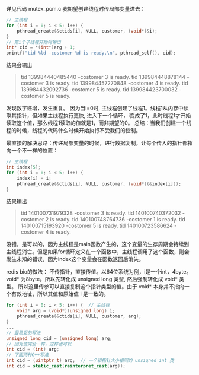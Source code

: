 详见代码 mutex_pcm.c
我期望创建线程时传局部变量进去：
```c++
// 主线程
for (int i = 0; i < 5; i++) {
    pthread_create(&ctids[i], NULL, customer, (void*)&i);
}
// 第i个子线程开始时输出
int* cid = *(int*)arg + 1;
printf("tid %ld -costomer %d is ready.\n", pthread_self(), cid);
```
结果会输出
> tid 139984440485440 -costomer 3 is ready.
tid 139984448878144 -costomer 3 is ready.
tid 139984457270848 -costomer 4 is ready.
tid 139984432092736 -costomer 5 is ready.
tid 139984423700032 -costomer 5 is ready.

发现数字递增，发生重复。
因为当i=0时, 主线程创建了线程1。线程1从内存中读取其指针，但如果主线程执行更快, 进入下一个循环，i变成了1，此时线程1才开始读取这个值，那么线程1读取的值就是1，而非期望的0。
总结：当我们创建一个线程的时候，线程的代码什么时候开始执行不受我们的控制。

最直接的解决思路：传递局部变量的时候，进行数据复制，让每个传入的指针都指向一个不一样的位置：
```c++
// 主线程
int index[5];
for (int i = 0; i < 5; i++) {
    index[i] = i;
    pthread_create(&ctids[i], NULL, customer, (void*)(&index[i]));
}
```
结果输出
>tid 140100731979328 -costomer 3 is ready.
tid 140100740372032 -costomer 2 is ready.
tid 140100748764736 -costomer 1 is ready.
tid 140100715193920 -costomer 5 is ready.
tid 140100723586624 -costomer 4 is ready.

没错，是可以的，因为主线程是main函数产生的，这个变量的生存周期会持续到主线程消亡。但是如果for循环定义在一个函数中，主线程调用了这个函数，则会发生未知的错误，因为index这个变量会在函数返回后消失。

redis bio的做法：
不传指针，直接传值。以64位系统为例，i是一个int，4byte。void* 为8byte。所以先转化成 unsigned long 类型, 然后强制转化成 void* 类型。
所以这里传参可以直接复制这个指针类型的值。由于 void* 本身并不指向一个有效地址，所以其值和原始值 i 是一致的。
```c++
for (int i = 0; i < 5; i++) {  // 主线程
    void* arg = (void*)(unsigned long) i;
    pthread_create(&ctids[i], NULL, customer, arg);
}
...
// 最稳妥的写法
unsigned long cid = (unsigned long) arg;
// 因为值完全一样，这样也可以
int cid = (int) arg;
// 下面两种C++写法
int cid = (uintptr_t) arg;  // 一个和指针大小相同的 unsigned int 类
int cid = static_cast(reinterpret_cast(arg));
```
